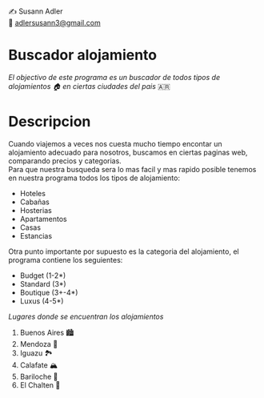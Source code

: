 ✍️ Susann Adler <br>
:email: adlersusann3@gmail.com

# Buscador alojamiento
_El objectivo de este programa es un buscador de todos tipos de alojamientos 🏠 en ciertas ciudades del pais_ :argentina:


# Descripcion
Cuando viajemos a veces nos cuesta mucho tiempo encontar un alojamiento adecuado para nosotros, buscamos en ciertas paginas web, comparando precios y categorias. <br>
Para que nuestra busqueda sera lo mas facil y mas rapido posible tenemos en nuestra programa todos los tipos de alojamiento: <br>
- Hoteles
- Cabañas
- Hosterias
- Apartamentos
- Casas
- Estancias <br>

Otra punto importante por supuesto es la categoria del alojamiento, el programa contiene los seguientes: <br>
- Budget (1-2*)
- Standard (3*)
- Boutique (3+-4*)
- Luxus (4-5*) <br>

_Lugares donde se encuentran los alojamientos_<br>
1. Buenos Aires 🏙️
2. Mendoza 🍷
2. Iguazu 🏞️
3. Calafate 🏔️ 
4. Bariloche 🌄
5. El Chalten 🥾 <br>
